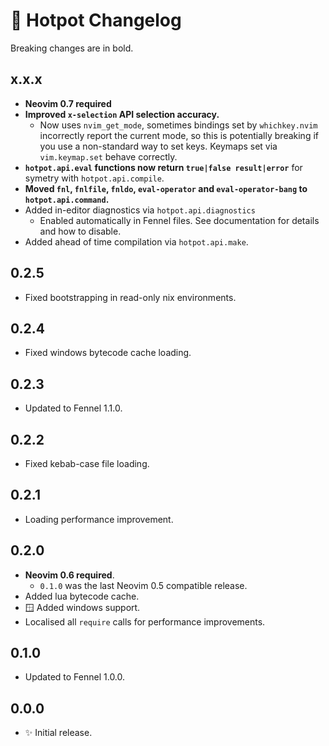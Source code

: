 # 🍲 Hotpot Changelog

Breaking changes are in bold.

## x.x.x

- **Neovim 0.7 required**
- **Improved `x-selection` API selection accuracy.**
  - Now uses `nvim_get_mode`, sometimes bindings set by `whichkey.nvim`
    incorrectly report the current mode, so this is potentially breaking if you
    use a non-standard way to set keys. Keymaps set via `vim.keymap.set` behave
    correctly.
- **`hotpot.api.eval` functions now return `true|false result|error`** for
  symetry with `hotpot.api.compile`.
- **Moved `fnl`, `fnlfile`, `fnldo`, `eval-operator` and `eval-operator-bang`
  to `hotpot.api.command`.**
- Added in-editor diagnostics via `hotpot.api.diagnostics`
  - Enabled automatically in Fennel files. See documentation for details and
    how to disable.
- Added ahead of time compilation via `hotpot.api.make`.

## 0.2.5

- Fixed bootstrapping in read-only nix environments.

## 0.2.4

- Fixed windows bytecode cache loading.

## 0.2.3

- Updated to Fennel 1.1.0.

## 0.2.2

- Fixed kebab-case file loading.

## 0.2.1

- Loading performance improvement.

## 0.2.0

- **Neovim 0.6 required**.
  - `0.1.0` was the last Neovim 0.5 compatible release.
- Added lua bytecode cache.
- 🪟 Added windows support.
- Localised all `require` calls for performance improvements.

## 0.1.0

- Updated to Fennel 1.0.0.

## 0.0.0

- ✨ Initial release.
